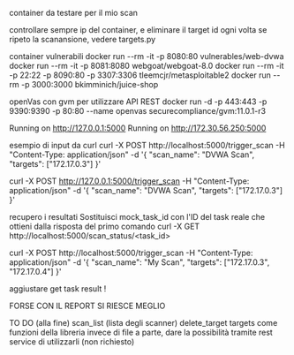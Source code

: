 container da testare per il mio scan

controllare sempre ip del container, e eliminare il target id ogni volta se ripeto la scanansione, vedere targets.py

container vulnerabili
docker run --rm -it -p 8080:80 vulnerables/web-dvwa
docker run --rm -it -p 8081:8080 webgoat/webgoat-8.0
docker run --rm -it -p 22:22 -p 8090:80 -p 3307:3306 tleemcjr/metasploitable2
docker run --rm -p 3000:3000 bkimminich/juice-shop



openVas con gvm per utilizzare API REST
docker run -d -p 443:443 -p 9390:9390 -p 80:80 --name openvas securecompliance/gvm:11.0.1-r3



Running on http://127.0.0.1:5000
Running on http://172.30.56.250:5000

esempio di input da curl
curl -X POST http://localhost:5000/trigger_scan -H "Content-Type: application/json" -d '{
  "scan_name": "DVWA Scan",
  "targets": ["172.17.0.3"]
}'

curl -X POST http://127.0.0.1:5000/trigger_scan -H "Content-Type: application/json" -d '{
  "scan_name": "DVWA Scan",
  "targets": ["172.17.0.3"]
}'

recupero i resultati
Sostituisci mock_task_id con l'ID del task reale che ottieni dalla risposta del primo comando
curl -X GET http://localhost:5000/scan_status/<task_id>




curl -X POST http://localhost:5000/trigger_scan -H "Content-Type: application/json" -d '{
  "scan_name": "My Scan",
  "targets": ["172.17.0.3", "172.17.0.4"]
}'


aggiustare get task result !


FORSE CON IL REPORT SI RIESCE MEGLIO

TO DO (alla fine)
scan_list (lista degli scanner)
delete_target
targets 
come funzioni della libreria invece di file a parte, dare la possibilità tramite rest service di utilizzarli   (non richiesto)




